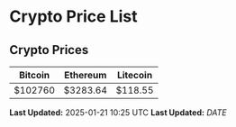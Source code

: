 # Crypto Price List

## Crypto Prices
| Bitcoin | Ethereum | Litecoin |
| ------- | -------- | -------- |
| $102760 | $3283.64 | $118.55 |
**Last Updated:** 2025-01-21 10:25 UTC
**Last Updated:** $DATE$
